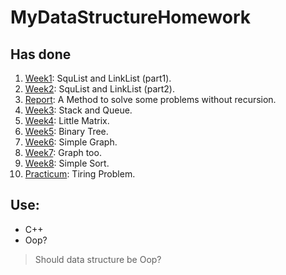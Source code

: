 # MyDataStructureHomework

## Has done

1. [Week1](./week1/): SquList and LinkList (part1).
2. [Week2](./week2/): SquList and LinkList (part2).
3. [Report](./report/): A Method to solve some problems without recursion.
4. [Week3](./week3/): Stack and Queue.
5. [Week4](./week4/): Little Matrix.
6. [Week5](./week5/): Binary Tree.
7. [Week6](./week6/): Simple Graph.
8. [Week7](./week7/): Graph too.
9. [Week8](./week8/): Simple Sort.
10. [Practicum](./practicum/): Tiring Problem.

## Use:

- C++
- Oop?

> Should data structure be Oop?